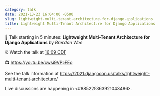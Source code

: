 ```yaml
---
category: talk
date: 2021-10-23 16:04:00 -0500
slug: lightweight-multi-tenant-architecture-for-django-applications
title: Lightweight Multi-Tenant Architecture for Django Applications
---
```


:tada: Talk starting in 5 minutes: **Lightweight Multi-Tenant Architecture for Django Applications** by *Brendan Wee*

:alarm_clock: Watch the talk at [16:09 CDT](https://time.is/compare/0409PM_23_October_2021_in_Chicago)

:tv: https://youtu.be/cwsi9VPpFEo

See the talk information at https://2021.djangocon.us/talks/lightweight-multi-tenant-architecture/

Live discussions are happening in <#885229363921043486>.
